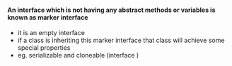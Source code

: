#### An interface which is not having any abstract methods or variables is known as marker interface 

- it is an empty interface 
- if a class is inheriting this marker interface that class will achieve some special properties 
- eg. serializable and cloneable (interface )